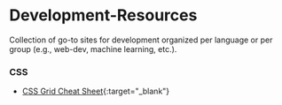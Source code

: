 # Development-Resources
Collection of go-to sites for development organized per language or per group (e.g., web-dev, machine learning, etc.).

### CSS

- [CSS Grid Cheat Sheet](https://grid.malven.co/){:target="_blank"}

